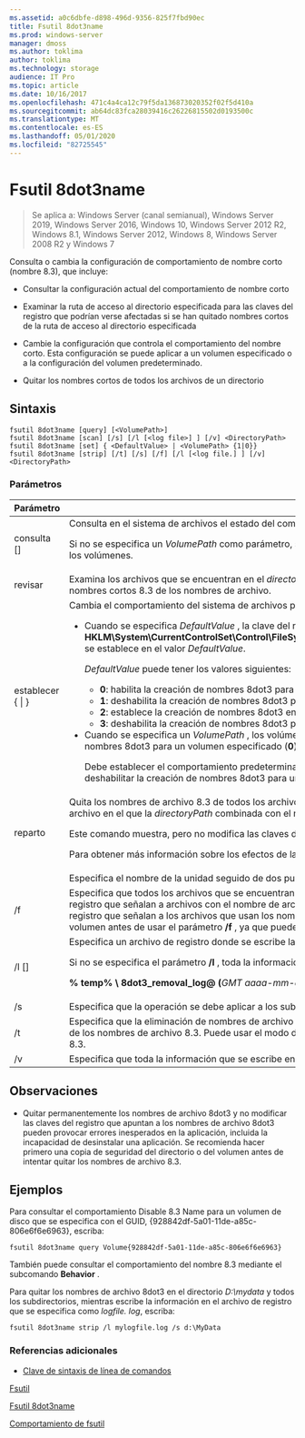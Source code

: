```yaml
---
ms.assetid: a0c6dbfe-d898-496d-9356-825f7fbd90ec
title: Fsutil 8dot3name
ms.prod: windows-server
manager: dmoss
ms.author: toklima
author: toklima
ms.technology: storage
audience: IT Pro
ms.topic: article
ms.date: 10/16/2017
ms.openlocfilehash: 471c4a4ca12c79f5da136873020352f02f5d410a
ms.sourcegitcommit: ab64dc83fca28039416c26226815502d0193500c
ms.translationtype: MT
ms.contentlocale: es-ES
ms.lasthandoff: 05/01/2020
ms.locfileid: "82725545"
---
```

# <a name="fsutil-8dot3name"></a>Fsutil 8dot3name

> Se aplica a: Windows Server (canal semianual), Windows Server 2019, Windows Server 2016, Windows 10, Windows Server 2012 R2, Windows 8.1, Windows Server 2012, Windows 8, Windows Server 2008 R2 y Windows 7

Consulta o cambia la configuración de comportamiento de nombre corto (nombre 8.3), que incluye:

-   Consultar la configuración actual del comportamiento de nombre corto

-   Examinar la ruta de acceso al directorio especificada para las claves del registro que podrían verse afectadas si se han quitado nombres cortos de la ruta de acceso al directorio especificada

-   Cambie la configuración que controla el comportamiento del nombre corto. Esta configuración se puede aplicar a un volumen especificado o a la configuración del volumen predeterminado.

-   Quitar los nombres cortos de todos los archivos de un directorio



## <a name="syntax"></a>Sintaxis

```
fsutil 8dot3name [query] [<VolumePath>]
fsutil 8dot3name [scan] [/s] [/l [<log file>] ] [/v] <DirectoryPath>
fsutil 8dot3name [set] { <DefaultValue> | <VolumePath> {1|0}}
fsutil 8dot3name [strip] [/t] [/s] [/f] [/l [<log file.] ] [/v] <DirectoryPath>
```

### <a name="parameters"></a>Parámetros

|                 Parámetro                 |                                                                                                                                                                                                                                                                                                                                                                                                                                                                                                                                                                                    Descripción                                                                                                                                                                                                                                                                                                                                                                                                                                                                                                                                                                                    |
|-------------------------------------------|-----------------------------------------------------------------------------------------------------------------------------------------------------------------------------------------------------------------------------------------------------------------------------------------------------------------------------------------------------------------------------------------------------------------------------------------------------------------------------------------------------------------------------------------------------------------------------------------------------------------------------------------------------------------------------------------------------------------------------------------------------------------------------------------------------------------------------------------------------------------------------------------------------------------------------------------------------------------------------------------------------------------------------------------------------------------------------------------------------------------------------------------------------------------------------------|
|           consulta [<VolumePath>]            |                                                                                                                                                                                                                                                                                                                                                                                                                                                                           Consulta en el sistema de archivos el estado del comportamiento de creación de nombres cortos 8.3.<p>Si no se especifica un *VolumePath* como parámetro, se muestra la configuración predeterminada del comportamiento de creación de 8dot3name para todos los volúmenes.                                                                                                                                                                                                                                                                                                                                                                                                                                                                            |
|           revisar<DirectoryPath>            |                                                                                                                                                                                                                                                                                                                                                                                                                                                                                                        Examina los archivos que se encuentran en el *directoryPath* especificado para las claves del registro que podrían verse afectadas si se han quitado los nombres cortos 8.3 de los nombres de archivo.                                                                                                                                                                                                                                                                                                                                                                                                                                                                                                         |
| establecer { <DefaultValue> &#124; <VolumePath>} | Cambia el comportamiento del sistema de archivos para la creación de nombres 8dot3 en las instancias siguientes:<p><ul><li>Cuando se especifica *DefaultValue* , la clave del registro, **HKLM\System\CurrentControlSet\Control\FileSystem\NtfsDisable8dot3NameCreationNtfsDisable8dot3NameCreationNtfsDisable8dot3NameCreation**, se establece en el valor *DefaultValue*.<p>    *DefaultValue* puede tener los valores siguientes:<p><ul><li>**0**: habilita la creación de nombres 8dot3 para todos los volúmenes del sistema.</li><li>**1**: deshabilita la creación de nombres 8dot3 para todos los volúmenes del sistema.</li><li>**2**: establece la creación de nombres 8dot3 en cada volumen.</li><li>**3**: deshabilita la creación de nombres 8dot3 para todos los volúmenes excepto el volumen del sistema.</li></ul></li><li>Cuando se especifica un *VolumePath* , los volúmenes especificados en las propiedades de la marca de disco se establecen para habilitar la creación de nombres 8dot3 para un volumen especificado (**0**) o para deshabilitar la creación de nombres 8dot3 en el volumen especificado (**1**).<p>    Debe establecer el comportamiento predeterminado del sistema de archivos para la creación de nombres 8dot3 en el valor **2** para poder habilitar o deshabilitar la creación de nombres 8dot3 para un volumen especificado.</li></ul> |
|           reparto<DirectoryPath>           |                                                                                                                                                                                                                                                                                                                  Quita los nombres de archivo 8.3 de todos los archivos que se encuentran en el *directoryPath*especificado. El nombre de archivo 8.3 no se quita para ningún archivo en el que la *directoryPath* combinada con el nombre de archivo contenga más de 260 caracteres.<p>Este comando muestra, pero no modifica las claves del registro que apuntan a los archivos que tenían nombres de archivo 8.3 quitados permanentemente.<p>Para obtener más información sobre los efectos de la eliminación permanente de los nombres de archivo 8dot3 de los archivos, vea la [sección Comentarios](Fsutil-8dot3name.md#BKMK_remarks).                                                                                                                                                                                                                                                                                                                  |
|               <VolumePath>                |                                                                                                                                                                                                                                                                                                                                                                                                                                                                                                                                       Especifica el nombre de la unidad seguido de dos puntos o el GUID en el formato **volumen {**<em>GUID</em>**}**.                                                                                                                                                                                                                                                                                                                                                                                                                                                                                                                                       |
|                    /f                     |                                                                                                                                                                                                                                                                                                   Especifica que todos los archivos que se encuentran en el *directoryPath* especificado tienen los nombres de archivo 8.3 quitados, incluso si hay claves del registro que señalan a archivos con el nombre de archivo 8.3. En este caso, la operación quita los nombres de archivo 8.3, pero no modifica las claves del registro que señalan a los archivos que usan los nombres de archivo 8dot3. **ADVERTENCIA:** Se recomienda hacer una copia de seguridad del directorio o del volumen antes de usar el parámetro **/f** , ya que puede provocar errores inesperados en la aplicación, incluida la incapacidad de desinstalar programas.                                                                                                                                                                                                                                                                                                    |
|              /l [<log file>]              |                                                                                                                                                                                                                                                                                                                                                                                                                                                                  Especifica un archivo de registro donde se escribe la información.<p>Si no se especifica el parámetro **/l** , toda la información se escribe en el archivo de registro predeterminado:<p>**% temp% \ 8dot3_removal_log@ (**<em>GMT aaaa-mm-dd hh-mm-SS</em>**). log**                                                                                                                                                                                                                                                                                                                                                                                                                                                                   |
|                    /s                     |                                                                                                                                                                                                                                                                                                                                                                                                                                                                                                                                      Especifica que la operación se debe aplicar a los subdirectorios del *directoryPath*especificado.                                                                                                                                                                                                                                                                                                                                                                                                                                                                                                                                       |
|                    /t                     |                                                                                                                                                                                                                                                                                                                                                                                                                                                          Especifica que la eliminación de nombres de archivo 8dot3 debe ejecutarse en modo de prueba. Se realizan todas las operaciones excepto la eliminación real de los nombres de archivo 8.3. Puede usar el modo de prueba para detectar las claves del registro que apuntan a los archivos que usan los nombres de archivo 8.3.                                                                                                                                                                                                                                                                                                                                                                                                                                                           |
|                    /v                     |                                                                                                                                                                                                                                                                                                                                                                                                                                                                                                                                       Especifica que toda la información que se escribe en el archivo de registro también se muestra en la línea de comandos.                                                                                                                                                                                                                                                                                                                                                                                                                                                                                                                                       |

## <a name="remarks"></a><a name="BKMK_remarks"></a>Observaciones

-   Quitar permanentemente los nombres de archivo 8dot3 y no modificar las claves del registro que apuntan a los nombres de archivo 8dot3 pueden provocar errores inesperados en la aplicación, incluida la incapacidad de desinstalar una aplicación. Se recomienda hacer primero una copia de seguridad del directorio o del volumen antes de intentar quitar los nombres de archivo 8.3.

## <a name="examples"></a><a name="BKMK_examples"></a>Ejemplos
Para consultar el comportamiento Disable 8.3 Name para un volumen de disco que se especifica con el GUID, {928842df-5a01-11de-a85c-806e6f6e6963}, escriba:

```
fsutil 8dot3name query Volume{928842df-5a01-11de-a85c-806e6f6e6963}
```

También puede consultar el comportamiento del nombre 8.3 mediante el subcomando **Behavior** .

Para quitar los nombres de archivo 8dot3 en el directorio *D:\mydata* y todos los subdirectorios, mientras escribe la información en el archivo de registro que se especifica como *logfile. log*, escriba:

```
fsutil 8dot3name strip /l mylogfile.log /s d:\MyData
```

### <a name="additional-references"></a>Referencias adicionales
- [Clave de sintaxis de línea de comandos](command-line-syntax-key.md)

[Fsutil](Fsutil.md)

[Fsutil 8dot3name](Fsutil-8dot3name.md)

[Comportamiento de fsutil](Fsutil-behavior.md)



